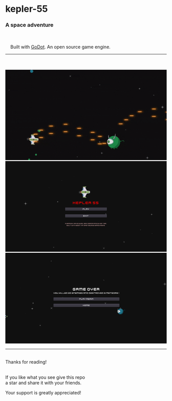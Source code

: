 # kepler-55
  
### A space adventure
<br/><br/>&nbsp;&nbsp;&nbsp;&nbsp;Built with [GoDot](https://godotengine.org). An open source game engine. 
***
<br/><br/>
![ezgif com-optimize](https://github.com/dguido1/kepler-55/blob/main/demos/kepler-55-demo.gif)
![ezgif com-optimize](https://github.com/dguido1/kepler-55/blob/main/demos/menu.png)
![ezgif com-optimize](https://github.com/dguido1/kepler-55/blob/main/demos/game_over.png)
<br>

***

<br/>
Thanks for reading!<br/><br/>
 
If you like what you see give this repo  
a star and share it with your friends.

Your support is greatly appreciated!<br/><br/>

<br/><br/>

